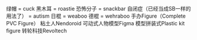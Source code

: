 绿帽 = cuck
黑木耳 = roastie
恐怖分子 = snackbar
自闭症（已经当成SB一样的用法了） = autism
日棍 = weaboo
德棍 = wehraboo
手办Figure（Complete PVC Figure） 粘土人Nendoroid 可动式人物模型Figma 模型拼装式Plastic kit figure 转轮科技Revoltech